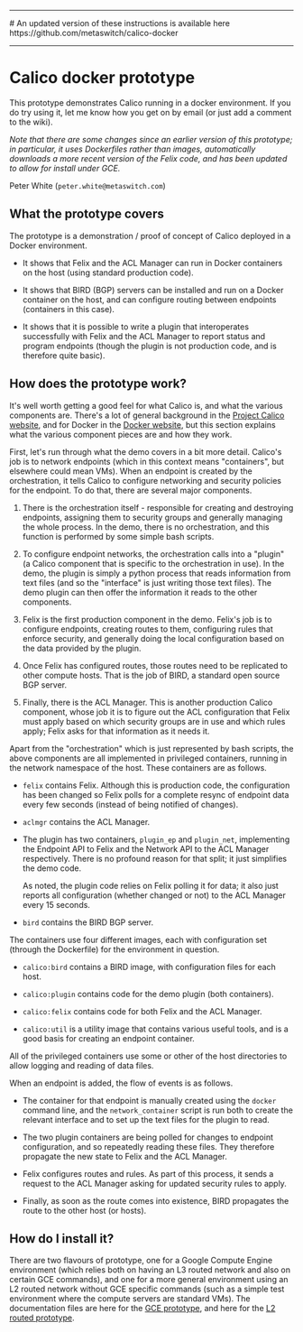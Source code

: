 <hr>
# An updated version of these instructions is available here https://github.com/metaswitch/calico-docker
<hr>

# Calico docker prototype
This prototype demonstrates Calico running in a docker environment. If you do try using it, let me know how you get on by email (or just add a comment to the wiki).

*Note that there are some changes since an earlier version of this prototype; in particular, it uses Dockerfiles rather than images, automatically downloads a more recent version of the Felix code, and has been updated to allow for install under GCE.*

Peter White (`peter.white@metaswitch.com`)


## What the prototype covers

The prototype is a demonstration / proof of concept of Calico deployed in a Docker environment.

+ It shows that Felix and the ACL Manager can run in Docker containers on the
  host (using standard production code).

+ It shows that BIRD (BGP) servers can be installed and run on a Docker
  container on the host, and can configure routing between endpoints
  (containers in this case).

+ It shows that it is possible to write a plugin that interoperates
  successfully with Felix and the ACL Manager to report status and program
  endpoints (though the plugin is not production code, and is therefore quite
  basic).

## How does the prototype work?

It's well worth getting a good feel for what Calico is, and what the various
components are. There's a lot of general background in the
[Project Calico website](http://www.projectcalico.org), and for Docker in the
[Docker website](https://www.docker.com/), but this section explains what the
various component pieces are and how they work.

First, let's run through what the demo covers in a bit more detail. Calico's
job is to network endpoints (which in this context means "containers", but
elsewhere could mean VMs). When an endpoint is created by the orchestration, it
tells Calico to configure networking and security policies for the endpoint. To
do that, there are several major components.

1. There is the orchestration itself - responsible for creating and destroying
   endpoints, assigning them to security groups and generally managing the
   whole process. In the demo, there is no orchestration, and this function is
   performed by some simple bash scripts.


2. To configure endpoint networks, the orchestration calls into a "plugin" (a
   Calico component that is specific to the orchestration in use). In the demo,
   the plugin is simply a python process that reads information from text files
   (and so the "interface" is just writing those text files).  The demo plugin
   can then offer the information it reads to the other components.

3. Felix is the first production component in the demo. Felix's job is to
   configure endpoints, creating routes to them, configuring rules that enforce
   security, and generally doing the local configuration based on the data
   provided by the plugin.

4. Once Felix has configured routes, those routes need to be replicated to
   other compute hosts. That is the job of BIRD, a standard open source BGP
   server.

5. Finally, there is the ACL Manager. This is another production Calico
   component, whose job it is to figure out the ACL configuration that Felix
   must apply based on which security groups are in use and which rules
   apply; Felix asks for that information as it needs it.

Apart from the "orchestration" which is just represented by bash scripts, the
above components are all implemented in privileged containers, running in the
network namespace of the host. These containers are as follows.

* `felix` contains Felix. Although this is production code, the configuration
  has been changed so Felix polls for a complete resync of endpoint data every
  few seconds (instead of being notified of changes).

* `aclmgr` contains the ACL Manager.

* The plugin has two containers, `plugin_ep` and `plugin_net`, implementing the
  Endpoint API to Felix and the Network API to the ACL Manager
  respectively. There is no profound reason for that split; it just simplifies
  the demo code.

    As noted, the plugin code relies on Felix polling it for data; it also just
    reports all configuration (whether changed or not) to the ACL Manager every
    15 seconds.
    
* `bird` contains the BIRD BGP server.

The containers use four different images, each with configuration set (through
the Dockerfile) for the environment in question.

* `calico:bird` contains a BIRD image, with configuration files for each host.

* `calico:plugin` contains code for the demo plugin (both containers).

* `calico:felix` contains code for both Felix and the ACL Manager.

* `calico:util` is a utility image that contains various useful tools, and is a
  good basis for creating an endpoint container.

All of the privileged containers use some or other of the host directories to
allow logging and reading of data files.

When an endpoint is added, the flow of events is as follows.

* The container for that endpoint is manually created using the `docker`
  command line, and the `network_container` script is run both to create the
  relevant interface and to set up the text files for the plugin to read.

* The two plugin containers are being polled for changes to endpoint
  configuration, and so repeatedly reading these files. They therefore
  propagate the new state to Felix and the ACL Manager.

* Felix configures routes and rules. As part of this process, it sends a
  request to the ACL Manager asking for updated security rules to apply.

* Finally, as soon as the route comes into existence, BIRD propagates the route
  to the other host (or hosts).


## How do I install it?

There are two flavours of prototype, one for a Google Compute Engine environment (which relies both on having an L3 routed network and also on certain GCE commands), and one for a more general environment using an L2 routed network without GCE specific commands (such as a simple test environment where the compute servers are standard VMs). The documentation files are here for the [GCE prototype](GCEPrototype.md), and here for the [L2 routed prototype](L2RoutedPrototype.md).
